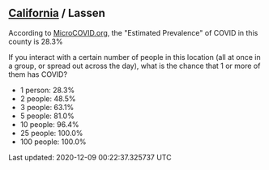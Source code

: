 
## [California](/united-states/california) / Lassen

According to [MicroCOVID.org](http://microcovid.org),
the "Estimated Prevalence" of COVID in this county is 28.3%

If you interact with a certain number of people in this location
(all at once in a group, or spread out across the day), what is the chance that
1 or more of them has COVID?

- 1 person: 28.3%
- 2 people: 48.5%
- 3 people: 63.1%
- 5 people: 81.0%
- 10 people: 96.4%
- 25 people: 100.0%
- 100 people: 100.0%

Last updated: 2020-12-09 00:22:37.325737 UTC
